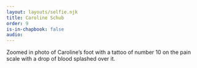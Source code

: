 ```yaml
---
layout: layouts/selfie.njk
title: Caroline Schub
order: 9
is-in-chapbook: false
audio: 
---
```

Zoomed in photo of Caroline’s foot with a tattoo of number 10 on the pain scale with a drop of blood splashed over it.
